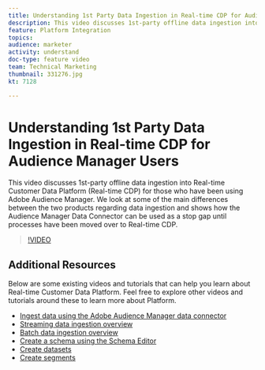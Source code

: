 ```yaml
---
title: Understanding 1st Party Data Ingestion in Real-time CDP for Audience Manager Users
description: This video discusses 1st-party offline data ingestion into Real-time Customer Data Platform (Real-time CDP) for those who have been using Adobe Audience Manager. We look at some of the main differences between the two products regarding data ingestion and shows how the Audience Manager Data Connector can be used as a stop gap until processes have been moved over to Real-time CDP.
feature: Platform Integration
topics: 
audience: marketer
activity: understand
doc-type: feature video
team: Technical Marketing
thumbnail: 331276.jpg
kt: 7128

---
```


# Understanding 1st Party Data Ingestion in Real-time CDP for Audience Manager Users

This video discusses 1st-party offline data ingestion into Real-time Customer Data Platform (Real-time CDP) for those who have been using Adobe Audience Manager. We look at some of the main differences between the two products regarding data ingestion and shows how the Audience Manager Data Connector can be used as a stop gap until processes have been moved over to Real-time CDP.


>[!VIDEO](https://video.tv.adobe.com/v/331276/?quality=12&learn=on)

## Additional Resources

Below are some existing videos and tutorials that can help you learn about Real-time Customer Data Platform. Feel free to explore other videos and tutorials around these to learn more about Platform.

* [Ingest data using the Adobe Audience Manager data connector](https://experienceleague.adobe.com/docs/platform-learn/tutorials/sources/ingest-data-from-aam.html?lang=en#sources)
* [Streaming data ingestion overview](https://experienceleague.adobe.com/docs/platform-learn/tutorials/data-ingestion/understanding-streaming-ingestion.html?lang=en#data-ingestion)
* [Batch data ingestion overview](https://experienceleague.adobe.com/docs/platform-learn/tutorials/data-ingestion/batch-ingestion-overview.html?lang=en#data-ingestion)
* [Create a schema using the Schema Editor](https://experienceleague.adobe.com/docs/experience-platform/xdm/tutorials/create-schema-ui.html?lang=en#getting-started)
* [Create datasets](https://experienceleague.adobe.com/docs/platform-learn/getting-started-for-data-architects-and-data-engineers/create-datasets.html?lang=en#permissions-required)
* [Create segments](https://experienceleague.adobe.com/docs/platform-learn/tutorials/segments/create-segments.html?lang=en#segments)
